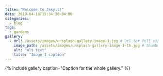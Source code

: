 ```yaml
---
title: "Welcome to Jekyll!"
date: 2019-04-18T15:34:30-04:00
categories:
  - blog
tags:
  - gardens
gallery:
  - url: /assets/images/unsplash-gallery-image-1.jpg # url for full size image
    image_path: /assets/images/unsplash-gallery-image-1-th.jpg # thumbnail (could be same as above, I believe)
    alt: "alt text"
    title: "Image 1 caption"  
---
```


{% include gallery caption="Caption for the whole gallery." %}
